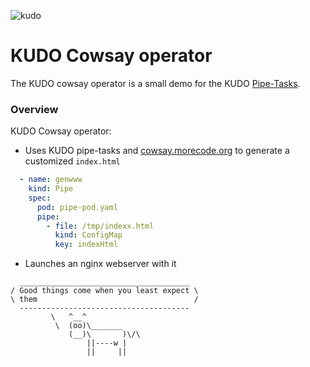 ![kudo](https://kudo.dev/images/kudo_horizontal_color@2x.png)

# KUDO Cowsay operator

The KUDO cowsay operator is a small demo for the KUDO [Pipe-Tasks](https://github.com/kudobuilder/kudo/blob/master/keps/0017-pipe-tasks.md).

### Overview

KUDO Cowsay operator:

- Uses KUDO pipe-tasks and [cowsay.morecode.org](http://cowsay.morecode.org) to generate a customized `index.html`
```yaml
  - name: genwww
    kind: Pipe
    spec:
      pod: pipe-pod.yaml
      pipe:
        - file: /tmp/indexx.html
          kind: ConfigMap
          key: indexHtml
```
- Launches an nginx webserver with it


```
  ______________________________________
/ Good things come when you least expect \
\ them                                   /
  --------------------------------------
         \   ^__^ 
          \  (oo)\_______
             (__)\       )\/\
                 ||----w |
                 ||     ||
```

